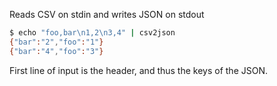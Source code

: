 Reads CSV on stdin and writes JSON on stdout

```bash
$ echo "foo,bar\n1,2\n3,4" | csv2json
{"bar":"2","foo":"1"}
{"bar":"4","foo":"3"}
```

First line of input is the header, and thus the keys of the JSON.
